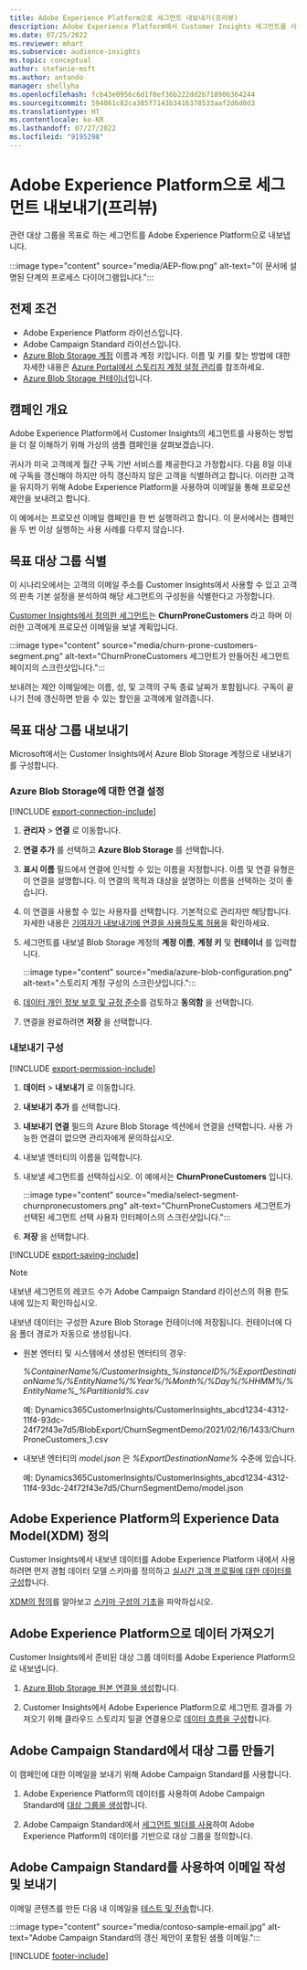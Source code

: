 ```yaml
---
title: Adobe Experience Platform으로 세그먼트 내보내기(프리뷰)
description: Adobe Experience Platform에서 Customer Insights 세그먼트를 사용하는 방법에 대해 알아보십시오.
ms.date: 07/25/2022
ms.reviewer: mhart
ms.subservice: audience-insights
ms.topic: conceptual
author: stefanie-msft
ms.author: antando
manager: shellyha
ms.openlocfilehash: fcb43e0956c6d1f0ef36b222dd2b718906364244
ms.sourcegitcommit: 594081c82ca385f7143b3416378533aaf2d6d0d3
ms.translationtype: HT
ms.contentlocale: ko-KR
ms.lasthandoff: 07/27/2022
ms.locfileid: "9195298"
---
```

# <a name="export-segments-to-adobe-experience-platform-preview"></a>Adobe Experience Platform으로 세그먼트 내보내기(프리뷰)

관련 대상 그룹을 목표로 하는 세그먼트를 Adobe Experience Platform으로 내보냅니다.

:::image type="content" source="media/AEP-flow.png" alt-text="이 문서에 설명된 단계의 프로세스 다이어그램입니다.":::

## <a name="prerequisites"></a>전제 조건

- Adobe Experience Platform 라이선스입니다.
- Adobe Campaign Standard 라이선스입니다.
- [Azure Blob Storage 계정](/azure/storage/blobs/create-data-lake-storage-account) 이름과 계정 키입니다. 이름 및 키를 찾는 방법에 대한 자세한 내용은 [Azure Portal에서 스토리지 계정 설정 관리](/azure/storage/common/storage-account-manage)를 참조하세요.
- [Azure Blob Storage 컨테이너](/azure/storage/blobs/storage-quickstart-blobs-portal#create-a-container)입니다.

## <a name="campaign-overview"></a>캠페인 개요

Adobe Experience Platform에서 Customer Insights의 세그먼트를 사용하는 방법을 더 잘 이해하기 위해 가상의 샘플 캠페인을 살펴보겠습니다.

귀사가 미국 고객에게 월간 구독 기반 서비스를 제공한다고 가정합시다. 다음 8일 이내에 구독을 갱신해야 하지만 아직 갱신하지 않은 고객을 식별하려고 합니다. 이러한 고객을 유지하기 위해 Adobe Experience Platform을 사용하여 이메일을 통해 프로모션 제안을 보내려고 합니다.

이 예에서는 프로모션 이메일 캠페인을 한 번 실행하려고 합니다. 이 문서에서는 캠페인을 두 번 이상 실행하는 사용 사례를 다루지 않습니다.

## <a name="identify-your-target-audience"></a>목표 대상 그룹 식별

이 시나리오에서는 고객의 이메일 주소를 Customer Insights에서 사용할 수 있고 고객의 판촉 기본 설정을 분석하여 해당 세그먼트의 구성원을 식별한다고 가정합니다.

[Customer Insights에서 정의한 세그먼트](segments.md)는 **ChurnProneCustomers** 라고 하며 이러한 고객에게 프로모션 이메일을 보낼 계획입니다.

:::image type="content" source="media/churn-prone-customers-segment.png" alt-text="ChurnProneCustomers 세그먼트가 만들어진 세그먼트 페이지의 스크린샷입니다.":::

보내려는 제안 이메일에는 이름, 성, 및 고객의 구독 종료 날짜가 포함됩니다. 구독이 끝나기 전에 갱신하면 받을 수 있는 할인을 고객에게 알려줍니다.

## <a name="export-your-target-audience"></a>목표 대상 그룹 내보내기

Microsoft에서는 Customer Insights에서 Azure Blob Storage 계정으로 내보내기를 구성합니다.

### <a name="set-up-connection-to-azure-blob-storage"></a>Azure Blob Storage에 대한 연결 설정

[!INCLUDE [export-connection-include](includes/export-connection-admn.md)]

1. **관리자** > **연결** 로 이동합니다.

1. **연결 추가** 를 선택하고 **Azure Blob Storage** 를 선택합니다.

1. **표시 이름** 필드에서 연결에 인식할 수 있는 이름을 지정합니다. 이름 및 연결 유형은 이 연결을 설명합니다. 이 연결의 목적과 대상을 설명하는 이름을 선택하는 것이 좋습니다.

1. 이 연결을 사용할 수 있는 사용자를 선택합니다. 기본적으로 관리자만 해당합니다. 자세한 내용은 [기여자가 내보내기에 연결을 사용하도록 허용](connections.md#allow-contributors-to-use-a-connection-for-exports)을 확인하세요.

1. 세그먼트를 내보낼 Blob Storage 계정의 **계정 이름**, **계정 키** 및 **컨테이너** 를 입력합니다.  

   :::image type="content" source="media/azure-blob-configuration.png" alt-text="스토리지 계정 구성의 스크린샷입니다.":::

1. [데이터 개인 정보 보호 및 규정 준수](connections.md#data-privacy-and-compliance)를 검토하고 **동의함** 을 선택합니다.

1. 연결을 완료하려면 **저장** 을 선택합니다.

### <a name="configure-an-export"></a>내보내기 구성

[!INCLUDE [export-permission-include](includes/export-permission.md)]

1. **데이터** > **내보내기** 로 이동합니다.

1. **내보내기 추가** 를 선택합니다.

1. **내보내기 연결** 필드의 Azure Blob Storage 섹션에서 연결을 선택합니다. 사용 가능한 연결이 없으면 관리자에게 문의하십시오.

1. 내보낼 엔터티의 이름을 입력합니다.

1. 내보낼 세그먼트를 선택하십시오. 이 예에서는 **ChurnProneCustomers** 입니다.

   :::image type="content" source="media/select-segment-churnpronecustomers.png" alt-text="ChurnProneCustomers 세그먼트가 선택된 세그먼트 선택 사용자 인터페이스의 스크린샷입니다.":::

1. **저장** 을 선택합니다.

[!INCLUDE [export-saving-include](includes/export-saving.md)]

> [!NOTE]
> 내보낸 세그먼트의 레코드 수가 Adobe Campaign Standard 라이선스의 허용 한도 내에 있는지 확인하십시오.

내보낸 데이터는 구성한 Azure Blob Storage 컨테이너에 저장됩니다. 컨테이너에 다음 폴더 경로가 자동으로 생성됩니다.

- 원본 엔터티 및 시스템에서 생성된 엔터티의 경우: 

  *%ContainerName%/CustomerInsights_%instanceID%/%ExportDestinationName%/%EntityName%/%Year%/%Month%/%Day%/%HHMM%/%EntityName%_%PartitionId%.csv*

  예: Dynamics365CustomerInsights/CustomerInsights_abcd1234-4312-11f4-93dc-24f72f43e7d5/BlobExport/ChurnSegmentDemo/2021/02/16/1433/ChurnProneCustomers_1.csv

- 내보낸 엔터티의 *model.json* 은 *%ExportDestinationName%* 수준에 있습니다.

  예: Dynamics365CustomerInsights/CustomerInsights_abcd1234-4312-11f4-93dc-24f72f43e7d5/ChurnSegmentDemo/model.json

## <a name="define-experience-data-model-xdm-in-adobe-experience-platform"></a>Adobe Experience Platform의 Experience Data Model(XDM) 정의

Customer Insights에서 내보낸 데이터를 Adobe Experience Platform 내에서 사용하려면 먼저 경험 데이터 모델 스키마를 정의하고 [실시간 고객 프로필에 대한 데이터를 구성](https://experienceleague.adobe.com/docs/experience-platform/profile/tutorials/dataset-configuration.html#tutorials)합니다.

[XDM의 정의](https://experienceleague.adobe.com/docs/experience-platform/xdm/home.html)를 알아보고 [스키마 구성의 기초](https://experienceleague.adobe.com/docs/experience-platform/xdm/schema/composition.html#schema)을 파악하십시오.

## <a name="import-data-into-adobe-experience-platform"></a>Adobe Experience Platform으로 데이터 가져오기

Customer Insights에서 준비된 대상 그룹 데이터를 Adobe Experience Platform으로 내보냅니다.

1. [Azure Blob Storage 원본 연결을 생성](https://experienceleague.adobe.com/docs/experience-platform/sources/ui-tutorials/create/cloud-storage/blob.html#getting-started)합니다.

1. Customer Insights에서 Adobe Experience Platform으로 세그먼트 결과를 가져오기 위해 클라우드 스토리지 일괄 연결용으로 [데이터 흐름을 구성](https://experienceleague.adobe.com/docs/experience-platform/sources/ui-tutorials/dataflow/cloud-storage.html#ui-tutorials)합니다.

## <a name="create-an-audience-in-adobe-campaign-standard"></a>Adobe Campaign Standard에서 대상 그룹 만들기

이 캠페인에 대한 이메일을 보내기 위해 Adobe Campaign Standard를 사용합니다.

1. Adobe Experience Platform의 데이터를 사용하여 Adobe Campaign Standard에 [대상 그룹을 생성](https://experienceleague.adobe.com/docs/campaign-standard/using/profiles-and-audiences/get-started-profiles-and-audiences.html#permission)합니다.

1. Adobe Campaign Standard에서 [세그먼트 빌더를 사용](https://experienceleague.adobe.com/docs/campaign-standard/using/integrating-with-adobe-cloud/adobe-experience-platform/audience-destinations/aep-using-segment-builder.html)하여 Adobe Experience Platform의 데이터를 기반으로 대상 그룹을 정의합니다.

## <a name="create-and-send-the-email-using-adobe-campaign-standard"></a>Adobe Campaign Standard를 사용하여 이메일 작성 및 보내기

이메일 콘텐츠를 만든 다음 내 이메일을 [테스트 및 전송](https://experienceleague.adobe.com/docs/campaign-standard/using/testing-and-sending/get-started-sending-messages.html#preparing-and-testing-messages)합니다.

:::image type="content" source="media/contoso-sample-email.jpg" alt-text="Adobe Campaign Standard의 갱신 제안이 포함된 샘플 이메일.":::

[!INCLUDE [footer-include](includes/footer-banner.md)]
